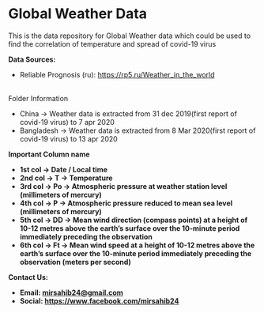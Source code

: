 # Global Weather Data

This is the data repository for Global Weather data which could be used to find the correlation of temperature and spread of covid-19 virus
<br>

<b>Data Sources:</b><br>
* Reliable Prognosis (ru): https://rp5.ru/Weather_in_the_world <br>

<br>Folder Information<br>
* China -> Weather data is extracted from 31 dec 2019(first report of covid-19 virus) to 7 apr 2020
* Bangladesh -> Weather data is extracted from 8 Mar 2020(first report of covid-19 virus) to 13 apr 2020

<b>Important Column name</br>
* 1st col -> Date / Local time 
* 2nd col -> T -> Temperature
* 3rd col -> Po -> Atmospheric pressure at weather station level (millimeters of mercury)
* 4th col -> P -> Atmospheric pressure reduced to mean sea level (millimeters of mercury)
* 5th col -> DD -> Mean wind direction (compass points) at a height of 10-12 metres above the earth’s surface over the 10-minute period immediately preceding the observation
* 6th col -> Ft -> Mean wind speed at a height of 10-12 metres above the earth’s surface over the 10-minute period immediately preceding the observation (meters per second)


<b>Contact Us: </b><br>
* Email: mirsahib24@gmail.com
* Social: https://www.facebook.com/mirsahib24
<br><br>
